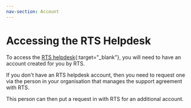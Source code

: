 ```yaml
---
nav-section: Account
---
```

# Accessing the RTS Helpdesk

To access the [RTS helpdesk](https://helpdesk.rts-solutions.net){:target="_blank"}, you will need to have an account created for you by RTS.

If you don't have an RTS helpdesk account, then you need to request one via the person in your organisation that manages the support agreement with RTS.

This person can then put a request in with RTS for an additional account.
